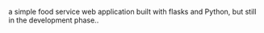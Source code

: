 a simple food service web application built with flasks and Python, but still in the development phase..

